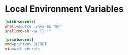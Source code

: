 # Local Environment Variables

```ini
[with-secrets]
shell=source .envs && "$@"
shellcmd=sh -ac {} ""

[printsecret]
cmd=printenv SECRET
via=with-secrets
```
